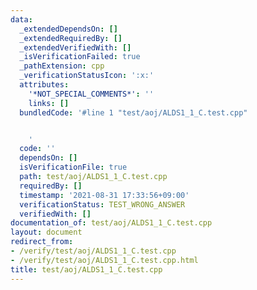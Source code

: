 ```yaml
---
data:
  _extendedDependsOn: []
  _extendedRequiredBy: []
  _extendedVerifiedWith: []
  _isVerificationFailed: true
  _pathExtension: cpp
  _verificationStatusIcon: ':x:'
  attributes:
    '*NOT_SPECIAL_COMMENTS*': ''
    links: []
  bundledCode: '#line 1 "test/aoj/ALDS1_1_C.test.cpp"


    '
  code: ''
  dependsOn: []
  isVerificationFile: true
  path: test/aoj/ALDS1_1_C.test.cpp
  requiredBy: []
  timestamp: '2021-08-31 17:33:56+09:00'
  verificationStatus: TEST_WRONG_ANSWER
  verifiedWith: []
documentation_of: test/aoj/ALDS1_1_C.test.cpp
layout: document
redirect_from:
- /verify/test/aoj/ALDS1_1_C.test.cpp
- /verify/test/aoj/ALDS1_1_C.test.cpp.html
title: test/aoj/ALDS1_1_C.test.cpp
---
```

